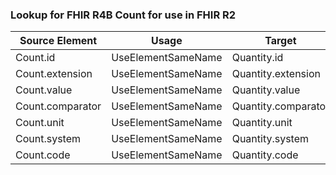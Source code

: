 ### Lookup for FHIR R4B Count for use in FHIR R2

| Source Element | Usage | Target |
| -------------- | ----- | ------ |
| Count.id | UseElementSameName | Quantity.id |
| Count.extension | UseElementSameName | Quantity.extension |
| Count.value | UseElementSameName | Quantity.value |
| Count.comparator | UseElementSameName | Quantity.comparator |
| Count.unit | UseElementSameName | Quantity.unit |
| Count.system | UseElementSameName | Quantity.system |
| Count.code | UseElementSameName | Quantity.code |
